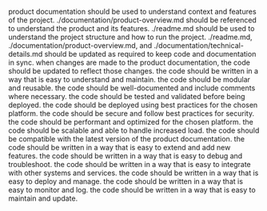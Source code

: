 
product documentation should be used to understand context and features of the project. 
./documentation/product-overview.md should be referenced to understand the product and its features.
./readme.md should be used to understand the project structure and how to run the project.
./readme.md, ./documentation/product-overview.md, and ./documentation/technical-details.md should be updated as required to keep code and documentation in sync.
when changes are made to the product documentation, the code should be updated to reflect those changes.
the code should be written in a way that is easy to understand and maintain.
the code should be modular and reusable.
the code should be well-documented and include comments where necessary.
the code should be tested and validated before being deployed.
the code should be deployed using best practices for the chosen platform.
the code should be secure and follow best practices for security.
the code should be performant and optimized for the chosen platform.
the code should be scalable and able to handle increased load.
the code should be compatible with the latest version of the product documentation.
the code should be written in a way that is easy to extend and add new features.
the code should be written in a way that is easy to debug and troubleshoot.
the code should be written in a way that is easy to integrate with other systems and services.
the code should be written in a way that is easy to deploy and manage.
the code should be written in a way that is easy to monitor and log.
the code should be written in a way that is easy to maintain and update.